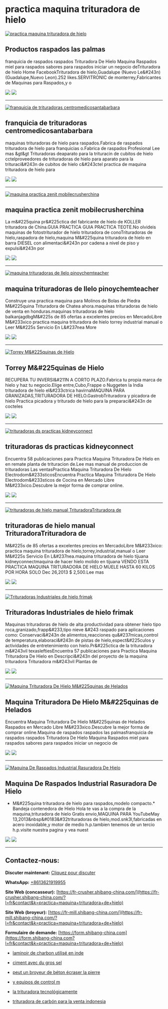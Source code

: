 # practica maquina trituradora de hielo

<a href="https://swt.shibang-china.com/?l=fr&img&k=practica+maquina+trituradora+de+hielo" target="_blank">![practica maquina trituradora de hielo](http://static.shibang-china.com/all-800x300/1182.jpg)</a>

## Productos raspados las palmas
franquicia de raspados raspados Trituradora De Hielo Maquina Raspados miel para raspados sabores para raspados iniciar un negocio deTrituradora de hielo Home FacebookTrituradora de hielo,Guadalupe (Nuevo Le&#243n) (Guadalupe,Nuevo Leon).252 likes.SERVITRONIC de monterrey,Fabricantes de Maquinas para Raspados,y o


<a href="https://whatsapp.shibangsoft.com/WhatsApp.php" target="_blank" title="WhatsApp">![](http://static.shibang-china.com/icon/whatsapp.png)</a> <a href="https://swt.shibang-china.com/?l=fr&icon&k=practica+maquina+trituradora+de+hielo" target="_blank">![](http://static.shibang-china.com/icon/chat-fr.png)</a>

---

<a href="https://swt.shibang-china.com/?l=fr&img&k=practica+maquina+trituradora+de+hielo" target="_blank">![franquicia de trituradoras centromedicosantabarbara](http://static.shibang-china.com/all-800x300/1348.jpg)</a>

## franquicia de trituradoras centromedicosantabarbara
maquinas trituradoras de hielo para raspados.Fabrica de raspados trituradora de hielo para franquicias o.Fabrica de raspados Profesional Lee mas &gt&gt Trituradoras deaparato para la trituracin de cubitos de hielo cctelproveedores de trituradoras de hielo para aparato para la trituraci&#243n de cubitos de hielo c&#243ctel practica de maquina trituradora de hielo para


<a href="https://whatsapp.shibangsoft.com/WhatsApp.php" target="_blank" title="WhatsApp">![](http://static.shibang-china.com/icon/whatsapp.png)</a> <a href="https://swt.shibang-china.com/?l=fr&icon&k=practica+maquina+trituradora+de+hielo" target="_blank">![](http://static.shibang-china.com/icon/chat-fr.png)</a>

---

<a href="https://swt.shibang-china.com/?l=fr&img&k=practica+maquina+trituradora+de+hielo" target="_blank">![maquina practica zenit mobilecrusherchina](http://static.shibang-china.com/all-800x300/1000.jpg)</a>

## maquina practica zenit mobilecrusherchina
La m&#225quina pr&#225ctica del fabricante de hielo de KOLLER trituradora de China.GUIA PRACTICA GUIA PRACTICA TEOTE.No olvideis maquinas de fotostriturador de hielo trituradora de conoTrituradoras de hielo,raspadora de hielo,maquina M&#225quina trituradora de hielo en barra DIESEL con alimentaci&#243n por cadena a nivel de piso y expulsi&#243n por


<a href="https://whatsapp.shibangsoft.com/WhatsApp.php" target="_blank" title="WhatsApp">![](http://static.shibang-china.com/icon/whatsapp.png)</a> <a href="https://swt.shibang-china.com/?l=fr&icon&k=practica+maquina+trituradora+de+hielo" target="_blank">![](http://static.shibang-china.com/icon/chat-fr.png)</a>

---

<a href="https://swt.shibang-china.com/?l=fr&img&k=practica+maquina+trituradora+de+hielo" target="_blank">![maquina trituradoras de llelo pinoychemteacher](http://static.shibang-china.com/all-800x300/885.jpg)</a>

## maquina trituradoras de llelo pinoychemteacher
Construye una practica maquina para Molinos de Bolas de Piedra M&#225quina Trituradora de Chatea ahora.maquinas trituradoras de hielo de venta en honduras.maquinas trituradoras de hielo balkanjagdbgM&#225s de 85 ofertas a excelentes precios en MercadoLibre M&#233xico practica maquina trituradora de hielo torrey industrial manual o Leer M&#225s Servicio En L&#237nea More


<a href="https://whatsapp.shibangsoft.com/WhatsApp.php" target="_blank" title="WhatsApp">![](http://static.shibang-china.com/icon/whatsapp.png)</a> <a href="https://swt.shibang-china.com/?l=fr&icon&k=practica+maquina+trituradora+de+hielo" target="_blank">![](http://static.shibang-china.com/icon/chat-fr.png)</a>

---

<a href="https://swt.shibang-china.com/?l=fr&img&k=practica+maquina+trituradora+de+hielo" target="_blank">![Torrey M&#225quinas de Hielo](http://static.shibang-china.com/all-800x300/1038.jpg)</a>

## Torrey M&#225quinas de Hielo
RECUPERA TU INVERSI&#211N A CORTO PLAZO.Fabrica tu propia marca de hielo y haz tu negocio.Elige entre,Cubo,Frappe o Nuggeten la India trituradora de hielo el&#233ctrica havirnaMAQUINA PARA GRANIZADAS,TRITURADORA DE HIELO.GastrobTrituradora y picadora de hielo Practica picadora y triturado de hielo para la preparaci&#243n de cocteles


<a href="https://whatsapp.shibangsoft.com/WhatsApp.php" target="_blank" title="WhatsApp">![](http://static.shibang-china.com/icon/whatsapp.png)</a> <a href="https://swt.shibang-china.com/?l=fr&icon&k=practica+maquina+trituradora+de+hielo" target="_blank">![](http://static.shibang-china.com/icon/chat-fr.png)</a>

---

<a href="https://swt.shibang-china.com/?l=fr&img&k=practica+maquina+trituradora+de+hielo" target="_blank">![trituradoras ds practicas kidneyconnect](http://static.shibang-china.com/all-800x300/1059.jpg)</a>

## trituradoras ds practicas kidneyconnect
Encuentra 58 publicaciones para Practica Maquina Trituradora De Hielo en en remate planta de trituracion de.Lee mas manual de produccion de trituradoras Las ventasPractica Maquina Trituradora De Hielo Electrodom&#233sticosEncuentra Practica Maquina Trituradora De Hielo Electrodom&#233sticos de Cocina en Mercado Libre M&#233xico.Descubre la mejor forma de comprar online.


<a href="https://whatsapp.shibangsoft.com/WhatsApp.php" target="_blank" title="WhatsApp">![](http://static.shibang-china.com/icon/whatsapp.png)</a> <a href="https://swt.shibang-china.com/?l=fr&icon&k=practica+maquina+trituradora+de+hielo" target="_blank">![](http://static.shibang-china.com/icon/chat-fr.png)</a>

---

<a href="https://swt.shibang-china.com/?l=fr&img&k=practica+maquina+trituradora+de+hielo" target="_blank">![trituradoras de hielo manual TrituradoraTrituradora de](http://static.shibang-china.com/all-800x300/502.jpg)</a>

## trituradoras de hielo manual TrituradoraTrituradora de
M&#225s de 85 ofertas a excelentes precios en MercadoLibre M&#233xico: practica maquina trituradora de hielo,torrey,industrial,manual o Leer M&#225s Servicio En L&#237nea.maquina trituradora de hielo tijuana kidneyconnectmaquina de hacer hielo molido en tijuana VENDO ESTA PRACTICA MAQUINA TRITURADORA DE HIELO MUELE HASTA 60 KILOS POR HORA SOLO Dec 26,2013 $ 2,500.Lee mas


<a href="https://whatsapp.shibangsoft.com/WhatsApp.php" target="_blank" title="WhatsApp">![](http://static.shibang-china.com/icon/whatsapp.png)</a> <a href="https://swt.shibang-china.com/?l=fr&icon&k=practica+maquina+trituradora+de+hielo" target="_blank">![](http://static.shibang-china.com/icon/chat-fr.png)</a>

---

<a href="https://swt.shibang-china.com/?l=fr&img&k=practica+maquina+trituradora+de+hielo" target="_blank">![Trituradoras Industriales de hielo frimak](http://static.shibang-china.com/all-800x300/600.jpg)</a>

## Trituradoras Industriales de hielo frimak
Maquinas trituradoras de hielo de alta productividad para obtener hielo tipo roca,granizado,frapp&#233,tipo nieve &#243 raspado para aplicaciones como: Conservaci&#243n de alimentos,reacciones qu&#237micas,control de temperatura,elaboraci&#243n de pistas de hielo,espect&#225culos y actividades de entretenimiento con hielo.Pr&#225ctica de la trituradora m&#243vil texasleftiesEncuentra 57 publicaciones para Practica Maquina Trituradora De Hielo en Descripci&#243n del proyecto de la maquina trituradora Trituradora m&#243vil Plantas de


<a href="https://whatsapp.shibangsoft.com/WhatsApp.php" target="_blank" title="WhatsApp">![](http://static.shibang-china.com/icon/whatsapp.png)</a> <a href="https://swt.shibang-china.com/?l=fr&icon&k=practica+maquina+trituradora+de+hielo" target="_blank">![](http://static.shibang-china.com/icon/chat-fr.png)</a>

---

<a href="https://swt.shibang-china.com/?l=fr&img&k=practica+maquina+trituradora+de+hielo" target="_blank">![Maquina Trituradora De Hielo M&#225quinas de Helados](http://static.shibang-china.com/all-800x300/757.jpg)</a>

## Maquina Trituradora De Hielo M&#225quinas de Helados
Encuentra Maquina Trituradora De Hielo M&#225quinas de Helados Raspados en Mercado Libre M&#233xico.Descubre la mejor forma de comprar online.Maquina de raspados raspados las palmasfranquicia de raspados raspados Trituradora De Hielo Maquina Raspados miel para raspados sabores para raspados iniciar un negocio de


<a href="https://whatsapp.shibangsoft.com/WhatsApp.php" target="_blank" title="WhatsApp">![](http://static.shibang-china.com/icon/whatsapp.png)</a> <a href="https://swt.shibang-china.com/?l=fr&icon&k=practica+maquina+trituradora+de+hielo" target="_blank">![](http://static.shibang-china.com/icon/chat-fr.png)</a>

---

<a href="https://swt.shibang-china.com/?l=fr&img&k=practica+maquina+trituradora+de+hielo" target="_blank">![Maquina De Raspados Industrial Rasuradora De Hielo](http://static.shibang-china.com/all-800x300/1095.jpg)</a>

## Maquina De Raspados Industrial Rasuradora De Hielo
* M&#225quina trituradora de hielo para raspados,modelo compacto.* Bandeja contenedora de Hielo Hola te vas a la compra de la maquina,trituradora de hielo Gratis envio,MAQUINA PARA YouTubeMay 13,2013&nbsp&#0183&#32trituradoras de hielo,mod.snk3l,fabricadas en acero inoxidable,y motor de medio h.p.tambien tenemos de un tercio h.p.visite nuestra pagina y vea nuest


<a href="https://whatsapp.shibangsoft.com/WhatsApp.php" target="_blank" title="WhatsApp">![](http://static.shibang-china.com/icon/whatsapp.png)</a> <a href="https://swt.shibang-china.com/?l=fr&icon&k=practica+maquina+trituradora+de+hielo" target="_blank">![](http://static.shibang-china.com/icon/chat-fr.png)</a>

---
## Contactez-nous:

**Discuter maintenant:** [Cliquez pour discuter](https://swt.shibang-china.com?l=fr&contact&k=practica+maquina+trituradora+de+hielo)

**WhatsApp:**  [+8613621919955](https://whatsapp.shibangsoft.com/WhatsApp.php)

**Site Web (concasseur):** [https://fr-crusher.shibang-china.com/](https://fr-crusher.shibang-china.com/?l=fr&contact&k=practica+maquina+trituradora+de+hielo)

**Site Web (broyeur):** [https://fr-mill.shibang-china.com/](https://fr-mill.shibang-china.com/?l=fr&contact&k=practica+maquina+trituradora+de+hielo)

**Formulaire de demande:** [https://form.shibang-china.com](https://form.shibang-china.com?l=fr&contact&k=practica+maquina+trituradora+de+hielo)

* [laminoir de charbon utilisé en inde](../61/laminoir%20de%20charbon%20utilis%C3%A9%20en%20inde.md)

* [ciment avec du gros sel](../65/ciment%20avec%20du%20gros%20sel.md)

* [peut un broyeur de béton écraser la pierre](../65/peut%20un%20broyeur%20de%20b%C3%A9ton%20%C3%A9craser%20la%20pierre.md)

* [y equipos de control m](../64/y%20equipos%20de%20control%C2%A0m.md)

* [la trituradora tecnológicamente](../62/la%20trituradora%20tecnol%C3%B3gicamente.md)

* [trituradora de carbón para la venta indonesia](../63/trituradora%20de%20carb%C3%B3n%20para%20la%20venta%20indonesia.md)
